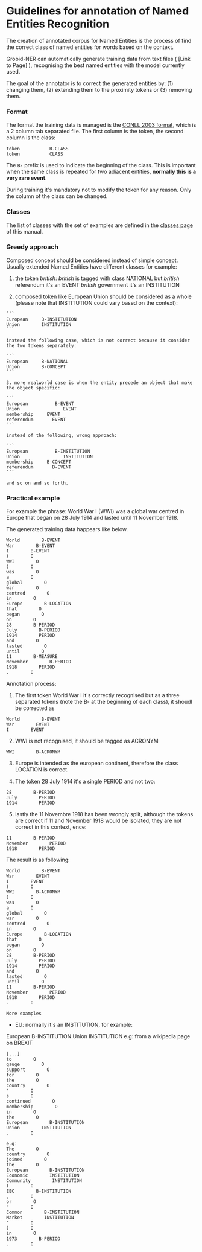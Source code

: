 # Guidelines for annotation of Named Entities Recognition

The creation of annotated corpus for Named Entities is the process of find the correct class of named entities for words based on the context.

Grobid-NER can automatically generate training data from text files ( [Link to Page] ), recognising the best named entities with the model currently used.

The goal of the annotator is to correct the generated entities by: (1) changing them, (2) extending them to the proximity tokens or (3) removing them.

### Format 

The format the training data is managed is the [CONLL 2003 format](http://www.cnts.ua.ac.be/conll2003/ner/), which is a 2 column tab separated file.
The first column is the token, the second column is the class:
```
token           B-CLASS
token           CLASS
```

The `B-` prefix is used to indicate the beginning of the class. This is important when the same class is repeated for two adiacent entities, **normally this is a very rare event**.

During training it's mandatory not to modify the token for any reason. Only the column of the class can be changed. 

### Classes
The list of classes with the set of examples are defined in the [classes page](class-and-senses.md) of this manual. 
    
### Greedy approach

Composed concept should be considered instead of simple concept. Usually extended Named Entities have different classes for example: 

  1. the token _british_: 
    _british_ is tagged with class NATIONAL
    but 
    _british_ referendum it's an EVENT
    _british_ government it's an INSTITUTION

  2. composed token like European Union should be considered as a whole (please note that INSTITUTION could vary based on the context): 

    ```
    European     B-INSTITUTION
    Union        INSTITUTION 
    ```
    
    instead the following case, which is not correct because it consider the two tokens separately: 

    ```
    European     B-NATIONAL
    Union        B-CONCEPT 
    ```
    
    3. more realworld case is when the entity precede an object that make the object specific: 

    ```
    European          B-EVENT
    Union                EVENT
    membership     EVENT
    referendum       EVENT
    ```
    
    instead of the following, wrong approach: 
    
    ```
    European          B-INSTITUTION
    Union                INSTITUTION
    membership     B-CONCEPT
    referendum       B-EVENT    
    ```
    
    and so on and so forth. 
    


### Practical example

For example the phrase: World War I (WWI) was a global war centred in Europe that began on 28 July 1914 and lasted until 11 November 1918. 

The generated training data happears like below.  

```
World        B-EVENT
War        B-EVENT
I        B-EVENT
(        O
WWI        O
)        O
was        O
a        O
global        O
war        O
centred        O
in        O
Europe        B-LOCATION
that        O
began        O
on        O
28        B-PERIOD
July        B-PERIOD
1914        PERIOD
and        O
lasted        O
until        O
11        B-MEASURE
November        B-PERIOD
1918        PERIOD
.        O
```    
    
Annotation process: 

1. The first token World War I it's correctly recognised but as a three separated tokens (note the B- at the beginning of each class), it shoudl be corrected as 
        
  ```
  World        B-EVENT
  War        EVENT
  I        EVENT
  ```

2. WWI is not recognised, it should be tagged as ACRONYM
  ```
  WWI        B-ACRONYM
  ```

3. Europe is intended as the european continent, therefore the class LOCATION is correct. 

4. The token 28 July 1914 it's a single PERIOD and not two:
  ```
  28        B-PERIOD
  July        PERIOD
  1914        PERIOD
  ```

5. lastly the 11 Novembre 1918 has been wrongly split, although the tokens are correct if 11 and November 1918 would be isolated, they are not correct in this context, ence: 
  ```
  11        B-PERIOD
  November        PERIOD
  1918        PERIOD
  ```

The result is as following: 
```
World        B-EVENT
War        EVENT
I        EVENT
(        O
WWI        B-ACRONYM
)        O
was        O
a        O
global        O
war        O
centred        O
in        O
Europe        B-LOCATION
that        O
began        O
on        O
28        B-PERIOD
July        PERIOD
1914        PERIOD
and        O
lasted        O
until        O
11        B-PERIOD
November        PERIOD
1918        PERIOD
.        O
```    
    
    
    More examples 

- EU: normally it's an INSTITUTION, for example: 
        
European        B-INSTITUTION
Union        INSTITUTION
    e.g: from a wikipedia page on BREXIT

    [...]    
    to        O
    gauge        O
    support        O
    for        O
    the        O
    country        O
    '        O
    s        O
    continued        O
    membership        O
    in        O
    the        O
    European        B-INSTITUTION
    Union        INSTITUTION
    .        O

    e.g: 
    The        O
    country        O
    joined        O
    the        O
    European        B-INSTITUTION
    Economic        INSTITUTION
    Community        INSTITUTION
    (        O
    EEC        B-INSTITUTION
    ,        O
    or        O
    "        O
    Common        B-INSTITUTION
    Market        INSTITUTION
    "        O
    )        O
    in        O
    1973        B-PERIOD
    .        O


